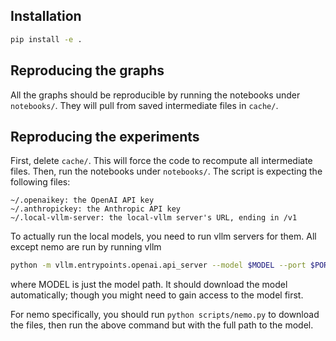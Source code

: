 
## Installation

```bash
pip install -e .
```

## Reproducing the graphs

All the graphs should be reproducible by running the notebooks under `notebooks/`. They will pull from saved intermediate files in `cache/`.

## Reproducing the experiments

First, delete `cache/`. This will force the code to recompute all intermediate files. Then, run the notebooks under `notebooks/`. The script is expecting the following files:

```
~/.openaikey: the OpenAI API key
~/.anthropickey: the Anthropic API key
~/.local-vllm-server: the local-vllm server's URL, ending in /v1
```

To actually run the local models, you need to run vllm servers for them. All except nemo are run by running vllm

```bash
python -m vllm.entrypoints.openai.api_server --model $MODEL --port $PORT --tensor-parallel-size 4
```

where MODEL is just the model path. It should download the model automatically; though you might need to gain access to the model first.

For nemo specifically, you should run `python scripts/nemo.py` to download the files, then run the above command but with the full path to the model.
